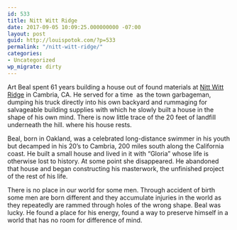 ```yaml
---
id: 533
title: Nitt Witt Ridge
date: 2017-09-05 10:09:25.000000000 -07:00
layout: post
guid: http://louispotok.com/?p=533
permalink: "/nitt-witt-ridge/"
categories:
- Uncategorized
wp_migrate: dirty
---
```

Art Beal spent 61 years building a house out of found materials at [Nitt Witt Ridge](https://en.wikipedia.org/wiki/Nitt_Witt_Ridge) in Cambria, CA. He served for a time  as the town garbageman, dumping his truck directly into his own backyard and rummaging for salvageable building supplies with which he slowly built a house in the shape of his own mind. There is now little trace of the 20 feet of landfill underneath the hill. where his house rests.

Beal, born in Oakland, was a celebrated long-distance swimmer in his youth but decamped in his 20&#8217;s to Cambria, 200 miles south along the California coast. He built a small house and lived in it with &#8220;Gloria&#8221; whose life is otherwise lost to history. At some point she disappeared. He abandoned that house and began constructing his masterwork, the unfinished project of the rest of his life.

There is no place in our world for some men. Through accident of birth some men are born different and they accumulate injuries in the world as they repeatedly are rammed through holes of the wrong shape. Beal was lucky. He found a place for his energy, found a way to preserve himself in a world that has no room for difference of mind.